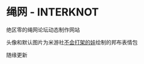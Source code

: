 # 绳网 - INTERKNOT

绝区零的绳网论坛动态制作网站

头像和默认图片为米游社[不会打架的娃](https://www.miyoushe.com/zzz/article/22704186?crawler=bingbot)绘制的邦布表情包

随缘更新